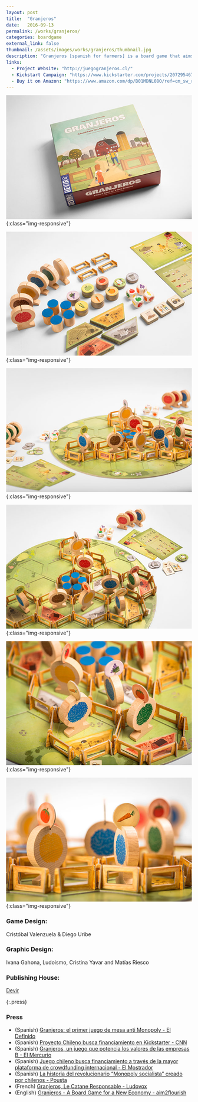 ```yaml
---
layout: post
title:  "Granjeros"
date:   2016-09-13 
permalink: /works/granjeros/
categories: boardgame
external_link: false
thumbnail: /assets/images/works/granjeros/thumbnail.jpg
description: "Granjeros [spanish for farmers] is a board game that aims to provide a new economic reality by promoting an alternative game that brings forth a new set of values that, thought it recognises competition as a driving force behind growth and development, it balances it with cooperation, sustainability and accountability."
links:
  - Project Website: "http://juegogranjeros.cl/"
  - Kickstart Campaign: "https://www.kickstarter.com/projects/2072954670/granjeros-a-board-game-for-a-new-economy?lang=es"
  - Buy it on Amazon: "https://www.amazon.com/dp/B01MDNL08O/ref=cm_sw_r_cp_ep_dp_OOeoybXGV9X5E"
---
```



![alt text](/assets/images/works/granjeros/05granjeros.jpg "Granjeros 5"){:class="img-responsive"}

![alt text](/assets/images/works/granjeros/06granjeros.jpg "Granjeros 6"){:class="img-responsive"}

![alt text](/assets/images/works/granjeros/01granjeros.jpg "Granjeros 1"){:class="img-responsive"}

![alt text](/assets/images/works/granjeros/04granjeros.jpg "Granjeros 4"){:class="img-responsive"}

![alt text](/assets/images/works/granjeros/03granjeros.jpg "Granjeros 3"){:class="img-responsive"}

![alt text](/assets/images/works/granjeros/02granjeros.jpg "Granjeros 2"){:class="img-responsive"}


### Game Design:
Cristóbal Valenzuela & Diego Uribe

### Graphic Design:
Ivana Gahona, Ludoismo, Cristina Yavar and Matías Riesco
### Publishing House:
[Devir](http://www.devir.com/)

{:.press}
### Press
- (Spanish) [Granjeros: el primer juego de mesa anti Monopoly - El Definido](http://www.eldefinido.cl/actualidad/pais/5175/)
- (Spanish) [Proyecto Chileno busca financiamiento en Kickstarter - CNN](http://www.cnnchile.com/noticia/2015/05/11/)
- (Spanish) [Granjeros, un juego que potencia los valores de las empresas B - El Mercurio ](http://www.innovacion.cl/2014/10/granjeros-un-juego-que-potencia-los-valores-de-las-empresas-b/)
- (Spanish) [Juego chileno busca financiamiento a través de la mayor plataforma de crowdfunding internacional - El Mostrador ](http://www.elmostrador.cl/vida-en-linea/2015/05/13/juego-chileno-busca-financiamiento-a-traves-de-la-mayor-plataforma-de-crowdfunding-internacional/)
- (Spanish) [La historia del revolucionario “Monopoly socialista” creado por chilenos - Pousta](https://pousta.com/monopoly-socialista-granjeros-chile/)
- (French) [Granjeros, Le Catane Responsable - Ludovox](http://ludovox.fr/granjeros-le-catane-responsable-ks/)
- (English) [Granjeros - A Board Game for a New Economy - aim2flourish](http://aim2flourish.com/sightings/view/150/slug/granjeros-a-board-game-for-a-n)

